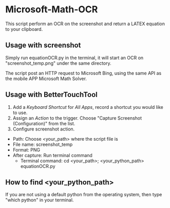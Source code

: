 # Microsoft-Math-OCR
This script perform an OCR on the screenshot and return a LATEX equation to your clipboard.

## Usage with screenshot
Simply run equationOCR.py in the terminal, it will start an OCR on "screenshot_temp.png" under the same directory.

The script post an HTTP request to Microsoft Bing, using the same API as the mobile APP Microsoft Math Solver.

## Usage with BetterTouchTool
1. Add a _Keyboard Shortcut_ for _All Apps_, record a shortcut you would like to use.
2. Assign an _Action_ to the trigger. Choose "Capture Screenshot (Configuration)" from the list.
3. Configure screenshot action.
  - Path: Choose <your_path> where the script file is
  - File name: screenshot_temp
  - Format: PNG
  - After capture: Run terminal command
    - Terminal command: cd <your_path>; <your_python_path> equationOCR.py

## How to find <your_python_path>
If you are not using a default python from the operating system, then type "which python" in your terminal.

